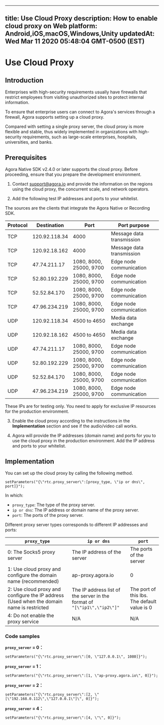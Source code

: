 
---
title: Use Cloud Proxy
description: How to enable cloud proxy on Web
platform: Android,iOS,macOS,Windows,Unity
updatedAt: Wed Mar 11 2020 05:48:04 GMT-0500 (EST)
---
# Use Cloud Proxy
## Introduction

Enterprises with high-security requirements usually have firewalls that restrict employees from visiting unauthorized sites to protect internal information.

To ensure that enterprise users can connect to Agora's services through a firewall, Agora supports setting up a cloud proxy. 

Compared with setting a single proxy server, the cloud proxy is more flexible and stable, thus widely implemented in organizations with high-security requirements, such as large-scale enterprises, hospitals, universities, and banks.

## Prerequisites

Agora Native SDK v2.4.0 or later supports the cloud proxy. Before proceeding, ensure that you prepare the development environment. 

1. Contact support@agora.io and provide the information on the regions using the cloud proxy, the concurrent scale, and network operators.

2. Add the following test IP addresses and ports to your whitelist.

 The sources are the clients that integrate the Agora Native or Recording SDK.

 | Protocol | Destination  | Port                   | Port purpose      |
 | ---- | ------------- | ---------------------- | ---------------------- |
 | TCP  | 120.92.118.34 | 4000                   | Message data transmission |
 | TCP  | 120.92.18.162 | 4000                   | Message data transmission |
 | TCP  | 47.74.211.17  | 1080, 8000, 25000, 9700 | Edge node communication |
 | TCP  | 52.80.192.229 | 1080, 8000, 25000, 9700 | Edge node communication |
 | TCP  | 52.52.84.170  | 1080, 8000, 25000, 9700 | Edge node communication |
 | TCP  | 47.96.234.219 | 1080, 8000, 25000, 9700 | Edge node communication |
 | UDP  | 120.92.118.34 | 4500 to 4650            | Media data exchange |
 | UDP  | 120.92.18.162 | 4500 to 4650            | Media data exchange |
 | UDP  | 47.74.211.17  | 1080, 8000, 25000, 9700 | Edge node communication |
 | UDP  | 52.80.192.229 | 1080, 8000, 25000, 9700 | Edge node communication |
 | UDP  | 52.52.84.170  | 1080, 8000, 25000, 9700 | Edge node communication |
 | UDP  | 47.96.234.219 | 1080, 8000, 25000, 9700 | Edge node communication |

 <div class="alert note">These IPs are for testing only. You need to apply for exclusive IP resources for the production environment.</div>

3. Enable the cloud proxy according to the instructions in the **Implementation** section and see if the audio/video call works.

4. Agora will provide the IP addresses (domain name) and ports for you to use the cloud proxy in the production environment. Add the IP address and ports to your whitelist.

## Implementation

You can set up the cloud proxy by calling the following method.

```
setParameters("{\"rtc.proxy_server\":[proxy_type, \"ip or dns\", port]}");
```

In which:
- `proxy_type`: The type of the proxy server.
- `ip or dns`: The IP address or domain name of the proxy server.
- `port`: The ports of the proxy server.

Different proxy server types corresponds to different IP addresses and ports:

| `proxy_type`                                                 | `ip or dns`                                         | `port`                        |
| ------------------------------------------------------------ | --------------------------------------------------- | ----------------------------- |
| 0: The Socks5 proxy server                         | The IP address of the server                                         | The ports of the server                 |
| 1: Use cloud proxy and configure the domain name (recommended) | ap-proxy.agora.io                                   | 0                      |
| 2: Use cloud proxy and configure the IP address (Used when the domain name is restricted | The IP address list of the server in the format of<br/> `"[\"ip1\",\"ip2\"]"` | The port of this lbs. The default value is 0 |
| 4: Do not enable the proxy service                                            | N/A                                                 | N/A                           |

### Code samples

**`proxy_server` = 0：**
```
setParameters("{\"rtc.proxy_server\":[0, \"127.0.0.1\", 1080]}");
```
**`proxy_server` = 1：**
```
setParameters("{\"rtc.proxy_server\":[1, \"ap-proxy.agora.io\", 0]}");
```
**`proxy_server` = 2：**
```
setParameters("{\"rtc.proxy_server\":[2, \"[\"192.168.0.112\",\"127.0.0.1\"]\", 0]}");
```
**`proxy_server` = 4：**
```
setParameters("{\"rtc.proxy_server\":[4, \"\", 0]}");
```

